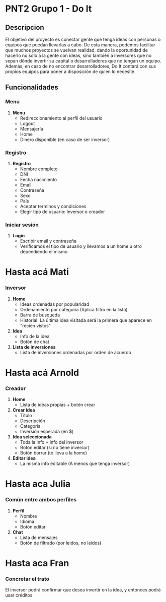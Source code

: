 # PNT2 Grupo 1 - Do It

## Descripcion
El objetivo del proyecto es conectar gente que tenga ideas con personas o equipos que puedan llevarlas a cabo. De esta manera, podemos facilitar que muchos proyectos se vuelvan realidad, dando la oportunidad de hacerlo no solo a la gente con ideas, sino también a inversores que no sepan dónde invertir su capital o desarrolladores que no tengan un equipo.
Además, en caso de no encontrar desarrolladores, Do It contará con sus propios equipos para poner a disposición de quien lo necesite.

## Funcionalidades

### Menu
1. **Menu**
   - Redireccionamiento al perfil del usuario
   - Logout
   - Mensajería
   - Home
   - Dinero disponible (en caso de ser inversor)

### Registro
1. **Registro**
   - Nombre completo
   - DNI
   - Fecha nacimiento
   - Email
   - Contraseña
   - Sexo
   - País
   - Aceptar terminos y condiciones
   - Elegir tipo de usuario: Inversor o creador

### Iniciar sesión
1. **Login**
   - Escribir email y contraseña
   - Verificamos el tipo de usuario y llevamos a un home u otro dependiendo el mismo
# Hasta acá Mati

### Inversor
1. **Home**
   - Ideas ordenadas por popularidad
   - Ordenamiento por categoría (Aplica filtro en la lista)
   - Barra de busqueda
   - Historial: La última idea visitada será la primera que aparece en "recien vistos"
2. **Idea**
   - Info de la idea
   - Botón de chat
3. **Lista de inversiones**
   - Lista de inversiones ordenadas por orden de acuerdo

# Hasta acá Arnold
### Creador
1. **Home**
   - Lista de ideas propias + botón crear
2. **Crear idea**
   - Titulo
   - Descripción
   - Categoría
   - Inversión esperada (en $)
3. **Idea seleccionada**
   - Toda la info + info del inversor
   - Botón editar (si no tiene inversor)
   - Botón borrar (te lleva a la home)
4. **Editar idea**
   - La misma info editable (A menos que tenga inversor)
# Hasta aca Julia

### Común entre ambos perfiles
1. **Perfil**
   - Nombre
   - Idioma
   - Botón editar
2. **Chat**
   - Lista de mensajes
   - Botón de filtrado (por leidos, no leidos)
# Hasta aca Fran

### Concretar el trato
El inversor podrá confirmar que desea invertir en la idea, y entonces podrá usar créditos